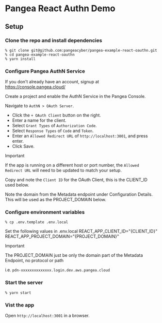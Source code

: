 # Pangea React Authn Demo

## Setup

### Clone the repo and install dependencies

```
% git clone git@github.com:pangeacyber/pangea-example-react-oauthn.git
% cd pangea-example-react-oauthn
% yarn install
```

### Configure Pangea AuthN Service

If you don't already have an account, signup at https://console.pangea.cloud/

Create a project and enable the AuthN Service in the Pangea Console.

Navigate to `AuthN > OAuth Server`.
- Click the `+ OAuth Client` button on the right.
- Enter a name for the client.
- Select `Grant Types` of `Authorization Code`.
- Select `Response Types` of `Code` and `Token`.
- Enter an `Allowed Redirect URL` of `http://localhost:3001`, and press enter.
- Click Save.

> [!IMPORTANT]
> If the app is running on a different host or port number, the `Allowed Redirect URL` will need to be updated to match your setup.

Copy and note the `Client ID` for the OAuth Client, this is the CLIENT_ID used below.

Note the domain from the Metadata endpoint under Configuration Details. This will be used as the PROJECT_DOMAIN below.


### Configure environment variables
```
% cp .env.template .env.local
```

Set the following values in .env.local
REACT_APP_CLIENT_ID="{CLIENT_ID}"
REACT_APP_PROJECT_DOMAIN="{PROJECT_DOMAIN}"

> [!IMPORTANT]
> The PROJECT_DOMAIN just be only the domain part of the Metadata Endpoint, no protocol or path
> 
> i.e. `pdn-xxxxxxxxxxxxxx.login.dev.aws.pangea.cloud`


### Start the server
```
% yarn start
```

### Vist the app

Open `http://localhost:3001` in a browser.

